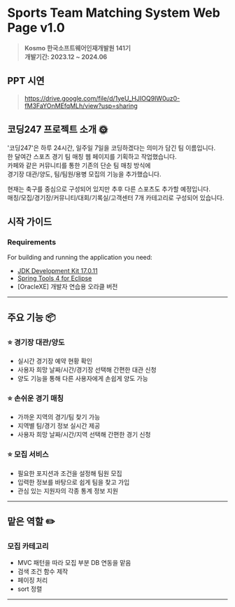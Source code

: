 # Sports Team Matching System Web Page v1.0 
> **Kosmo 한국소프트웨어인재개발원 141기** <br/> **개발기간: 2023.12 ~ 2024.06**

## PPT 시연 
> https://drive.google.com/file/d/1yeU_HJIOQ9IW0uz0-fM3FaYOnMEfqMLh/view?usp=sharing <br>
> 
## 코딩247 프로젝트 소개 🌞

'코딩247'은 하루 24시간, 일주일 7일을 코딩하겠다는 의미가 담긴 팀 이름입니다. <br>
한 달여간 스포츠 경기 팀 매칭 웹 페이지를 기획하고 작업했습니다. <br>
카페와 같은 커뮤니티를 통한 기존의 단순 팀 매칭 방식에 <br>
경기장 대관/양도, 팀/팀원/용병 모집의 기능을 추가했습니다. <br>

현재는 축구를 중심으로 구성되어 있지만 추후 다른 스포츠도 추가할 예정입니다. <br>
매칭/모집/경기장/커뮤니티/대회/기록실/고객센터 7개 카테고리로 구성되어 있습니다.

## 시작 가이드
### Requirements
For building and running the application you need:

- [JDK Development Kit 17.0.11](https://www.oracle.com/kr/java/technologies/downloads/#jdk17-windows)
- [Spring Tools 4 for Eclipse](https://spring.io/tools)
- [OracleXE] 개발자 연습용 오라클 버전

---
## 주요 기능 📦

### ⭐️ 경기장 대관/양도
- 실시간 경기장 예약 현황 확인
- 사용자 희망 날짜/시간/경기장 선택해 간편한 대관 신청
- 양도 기능을 통해 다른 사용자에게 손쉽게 양도 가능

### ⭐️ 손쉬운 경기 매칭
- 가까운 지역의 경기/팀 찾기 가능
- 지역별 팀/경기 정보 실시간 제공
- 사용자 희망 날짜/시간/지역 선택해 간편한 경기 신청

### ⭐️ 모집 서비스
- 필요한 포지션과 조건을 설정해 팀원 모집
- 입력한 정보를 바탕으로 쉽게 팀을 찾고 가입
- 관심 있는 지원자의 각종 통계 정보 지원

---
## 맡은 역할 ✏️

### 모집 카테고리
- MVC 패턴을 따라 모집 부분 DB 연동을 맡음
- 검색 조건 함수 제작
- 페이징 처리
- sort 정렬
---
